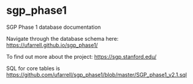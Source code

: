 # sgp_phase1
SGP Phase 1 database documentation

Navigate through the database schema here: https://ufarrell.github.io/sgp_phase1/

To find out more about the project: https://sgp.stanford.edu/

SQL for core tables is https://github.com/ufarrell/sgp_phase1/blob/master/SGP_phase1_v2.1.sql


